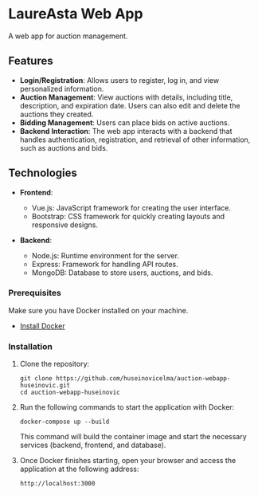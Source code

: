 # LaureAsta Web App

A web app for auction management.

## Features

- **Login/Registration**: Allows users to register, log in, and view personalized information.
- **Auction Management**: View auctions with details, including title, description, and expiration date. Users can also edit and delete the auctions they created.
- **Bidding Management**: Users can place bids on active auctions.
- **Backend Interaction**: The web app interacts with a backend that handles authentication, registration, and retrieval of other information, such as auctions and bids.

## Technologies

- **Frontend**:
  - Vue.js: JavaScript framework for creating the user interface.
  - Bootstrap: CSS framework for quickly creating layouts and responsive designs.
  
- **Backend**:
  - Node.js: Runtime environment for the server.
  - Express: Framework for handling API routes.
  - MongoDB: Database to store users, auctions, and bids.

### Prerequisites
Make sure you have Docker installed on your machine.

- [Install Docker](https://docs.docker.com/get-docker/)

### Installation

1. Clone the repository:
    ```
    git clone https://github.com/huseinovicelma/auction-webapp-huseinovic.git
    cd auction-webapp-huseinovic
    ```

2. Run the following commands to start the application with Docker:
    ```
    docker-compose up --build
    ```
    This command will build the container image and start the necessary services (backend, frontend, and database).

3. Once Docker finishes starting, open your browser and access the application at the following address:
    ```
    http://localhost:3000
    ```
